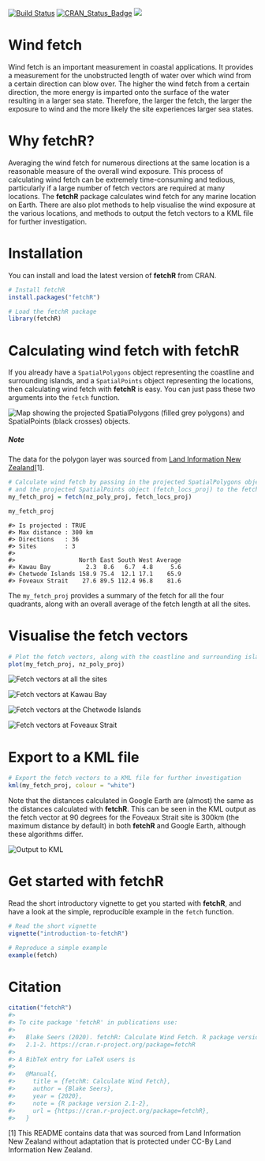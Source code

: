 <!-- README.md is generated from README.Rmd. Please edit that file -->
[![Build
Status](https://travis-ci.org/blasee/fetchR.svg)](https://travis-ci.org/blasee/fetchR)
[![CRAN\_Status\_Badge](https://r-pkg.org/badges/version/fetchR)](https://cran.r-project.org/package=fetchR)
[![](https://cranlogs.r-pkg.org/badges/fetchR)](https://cran.r-project.org/package=fetchR)

Wind fetch
==========

Wind fetch is an important measurement in coastal applications. It
provides a measurement for the unobstructed length of water over which
wind from a certain direction can blow over. The higher the wind fetch
from a certain direction, the more energy is imparted onto the surface
of the water resulting in a larger sea state. Therefore, the larger the
fetch, the larger the exposure to wind and the more likely the site
experiences larger sea states.

Why **fetchR**?
===============

Averaging the wind fetch for numerous directions at the same location is
a reasonable measure of the overall wind exposure. This process of
calculating wind fetch can be extremely time-consuming and tedious,
particularly if a large number of fetch vectors are required at many
locations. The **fetchR** package calculates wind fetch for any marine
location on Earth. There are also plot methods to help visualise the
wind exposure at the various locations, and methods to output the fetch
vectors to a KML file for further investigation.

Installation
============

You can install and load the latest version of **fetchR** from CRAN.

``` r
# Install fetchR
install.packages("fetchR")

# Load the fetchR package
library(fetchR)
```

Calculating wind fetch with **fetchR**
======================================

If you already have a `SpatialPolygons` object representing the
coastline and surrounding islands, and a `SpatialPoints` object
representing the locations, then calculating wind fetch with **fetchR**
is easy. You can just pass these two arguments into the `fetch`
function.

![Map showing the projected SpatialPolygons (filled grey polygons) and
SpatialPoints (black crosses) objects.](./vignettes/figures/proj.png)

##### Note

The data for the polygon layer was sourced from [Land Information New
Zealand](https://data.linz.govt.nz/layer/1153-nz-coastlines-and-islands-polygons-topo-150k/)[1].

``` r
# Calculate wind fetch by passing in the projected SpatialPolygons object (nz_poly_proj)
# and the projected SpatialPoints object (fetch_locs_proj) to the fetch function.
my_fetch_proj = fetch(nz_poly_proj, fetch_locs_proj)

my_fetch_proj
```

    #> Is projected : TRUE
    #> Max distance : 300 km
    #> Directions   : 36
    #> Sites        : 3
    #> 
    #>                  North East South West Average
    #> Kawau Bay          2.3  8.6   6.7  4.8     5.6
    #> Chetwode Islands 158.9 75.4  12.1 17.1    65.9
    #> Foveaux Strait    27.6 89.5 112.4 96.8    81.6

The `my_fetch_proj` provides a summary of the fetch for all the four
quadrants, along with an overall average of the fetch length at all the
sites.

Visualise the fetch vectors
===========================

``` r
# Plot the fetch vectors, along with the coastline and surrounding islands
plot(my_fetch_proj, nz_poly_proj)
```

![Fetch vectors at all the sites](./vignettes/figures/nz_fetch.png)

![Fetch vectors at Kawau Bay](./vignettes/figures/kawau.png)

![Fetch vectors at the Chetwode
Islands](./vignettes/figures/chetwode.png)

![Fetch vectors at Foveaux Strait](./vignettes/figures/foveaux.png)

Export to a KML file
====================

``` r
# Export the fetch vectors to a KML file for further investigation
kml(my_fetch_proj, colour = "white")
```

Note that the distances calculated in Google Earth are (almost) the same
as the distances calculated with **fetchR**. This can be seen in the KML
output as the fetch vector at 90 degrees for the Foveaux Strait site is
300km (the maximum distance by default) in both **fetchR** and Google
Earth, although these algorithms differ.

![Output to KML](./vignettes/figures/kml.png)

Get started with **fetchR**
===========================

Read the short introductory vignette to get you started with **fetchR**,
and have a look at the simple, reproducible example in the `fetch`
function.

``` r
# Read the short vignette
vignette("introduction-to-fetchR")

# Reproduce a simple example
example(fetch)
```

Citation
========

``` r
citation("fetchR")
#> 
#> To cite package 'fetchR' in publications use:
#> 
#>   Blake Seers (2020). fetchR: Calculate Wind Fetch. R package version
#>   2.1-2. https://cran.r-project.org/package=fetchR
#> 
#> A BibTeX entry for LaTeX users is
#> 
#>   @Manual{,
#>     title = {fetchR: Calculate Wind Fetch},
#>     author = {Blake Seers},
#>     year = {2020},
#>     note = {R package version 2.1-2},
#>     url = {https://cran.r-project.org/package=fetchR},
#>   }
```

[1] This README contains data that was sourced from Land Information New
Zealand without adaptation that is protected under CC-By Land
Information New Zealand.
